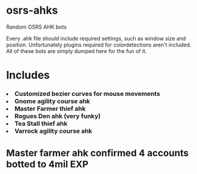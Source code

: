 # osrs-ahks
Random OSRS AHK bots

Every .ahk file should include required settings, such as window size and position.
Unfortunately plugins required for colordetections aren't included.
All of these bots are simply dumped here for the fun of it.

<h1>Includes
 <h3><li>Customized bezier curves for mouse movements
 <li>Gnome agility course ahk
 <li>Master Farmer thief ahk
 <li>Rogues Den ahk (very funky)
 <li>Tea Stall thief ahk
 <li>Varrock agility course ahk
 
<h2>Master farmer ahk confirmed 4 accounts botted to 4mil EXP
